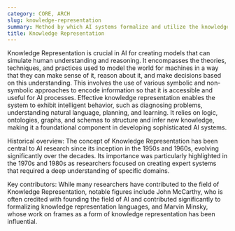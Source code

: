 ```yaml
---
category: CORE, ARCH
slug: knowledge-representation
summary: Method by which AI systems formalize and utilize the knowledge necessary to solve complex tasks.
title: Knowledge Representation
---
```


Knowledge Representation is crucial in AI for creating models that can simulate human understanding and reasoning. It encompasses the theories, techniques, and practices used to model the world for machines in a way that they can make sense of it, reason about it, and make decisions based on this understanding. This involves the use of various symbolic and non-symbolic approaches to encode information so that it is accessible and useful for AI processes. Effective knowledge representation enables the system to exhibit intelligent behavior, such as diagnosing problems, understanding natural language, planning, and learning. It relies on logic, ontologies, graphs, and schemas to structure and infer new knowledge, making it a foundational component in developing sophisticated AI systems.

Historical overview: The concept of Knowledge Representation has been central to AI research since its inception in the 1950s and 1960s, evolving significantly over the decades. Its importance was particularly highlighted in the 1970s and 1980s as researchers focused on creating expert systems that required a deep understanding of specific domains.

Key contributors: While many researchers have contributed to the field of Knowledge Representation, notable figures include John McCarthy, who is often credited with founding the field of AI and contributed significantly to formalizing knowledge representation languages, and Marvin Minsky, whose work on frames as a form of knowledge representation has been influential.